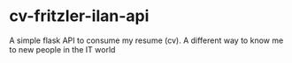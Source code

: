 # cv-fritzler-ilan-api
A simple flask API to consume my resume (cv). A different way to know me to new people in the IT world
